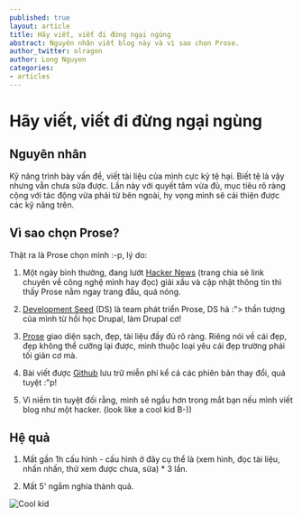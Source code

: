```yaml
---
published: true
layout: article
title: Hãy viết, viết đi đừng ngại ngùng
abstract: Nguyên nhân viết blog này và vì sao chọn Prose.
author_twitter: olragon
author: Long Nguyen
categories:
- articles
---
```


# Hãy viết, viết đi đừng ngại ngùng

## Nguyên nhân
Kỹ năng trình bày vấn đề, viết tài liệu của mình cực kỳ tệ hại. Biết tệ là vậy nhưng vẫn chưa sửa được. Lần này với quyết tâm vừa đủ, mục tiêu rõ ràng cộng với tác động vừa phải từ bên ngoài, hy vọng mình sẽ cải thiện được các kỹ năng trên.

## Vì sao chọn Prose?
Thật ra là Prose chọn mình :-p, lý do:

1. Một ngày bình thường, đang lướt [Hacker News][1] (trang chia sẻ link chuyên về công nghệ mình hay đọc) giải xầu và cập nhật thông tin thì thấy Prose nằm ngay trang đầu, quá nóng.

2. [Development Seed][2] (DS) là team phát triển Prose, DS hả :"> thần tượng của mình từ hồi học Drupal, làm Drupal cơ!

3. [Prose][3] giao diện sạch, đẹp, tài liệu đầy đủ rõ ràng. Riêng nói về cái đẹp, đẹp không thể cưỡng lại được, mình thuộc loại yêu cái đẹp trường phái tối giản cơ mà.

4. Bài viết được [Github][4] lưu trữ miễn phí kể cả các phiên bản thay đổi, quá tuyệt :"p!

5. Vì niềm tin tuyệt đối rằng, mình sẽ ngầu hơn trong mắt bạn nếu mình viết blog như một hacker. (look like a cool kid B-))

## Hệ quả

1. Mất gần 1h cấu hình - cấu hình ở đây cụ thể là (xem hình, đọc tài liệu, nhấn nhấn, thử xem được chưa, sửa) * 3 lần.

2. Mất 5' ngắm nghía thành quả.


![Cool kid](http://i.minus.com/iJtYSW1RcmBWZ.jpg)

[1]: http://news.ycombinator.com
[2]: http://developmentseed.org
[3]: http://prose.io
[4]: http://github.com